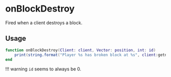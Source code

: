 # onBlockDestroy

Fired when a client destroys a block.

## Usage

```lua
function onBlockDestroy(Client: client, Vector: position, int: id)
    print(string.format("Player %s has broken block at %s", client:getname(), position))
end
```

!!! warning
    ``id`` seems to always be 0.
